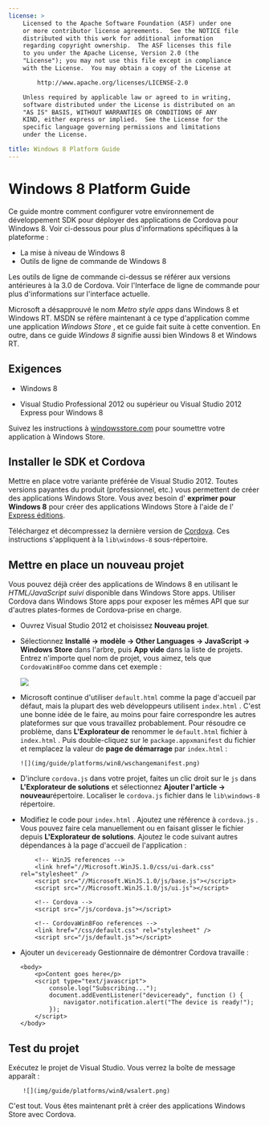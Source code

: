 ```yaml
---
license: >
    Licensed to the Apache Software Foundation (ASF) under one
    or more contributor license agreements.  See the NOTICE file
    distributed with this work for additional information
    regarding copyright ownership.  The ASF licenses this file
    to you under the Apache License, Version 2.0 (the
    "License"); you may not use this file except in compliance
    with the License.  You may obtain a copy of the License at

        http://www.apache.org/licenses/LICENSE-2.0

    Unless required by applicable law or agreed to in writing,
    software distributed under the License is distributed on an
    "AS IS" BASIS, WITHOUT WARRANTIES OR CONDITIONS OF ANY
    KIND, either express or implied.  See the License for the
    specific language governing permissions and limitations
    under the License.

title: Windows 8 Platform Guide
---
```


# Windows 8 Platform Guide

Ce guide montre comment configurer votre environnement de développement SDK pour déployer des applications de Cordova pour Windows 8. Voir ci-dessous pour plus d'informations spécifiques à la plateforme :

*   La mise à niveau de Windows 8
*   Outils de ligne de commande de Windows 8

Les outils de ligne de commande ci-dessus se référer aux versions antérieures à la 3.0 de Cordova. Voir l'Interface de ligne de commande pour plus d'informations sur l'interface actuelle.

Microsoft a désapprouvé le nom *Metro style apps* dans Windows 8 et Windows RT. MSDN se réfère maintenant à ce type d'application comme une application *Windows Store* , et ce guide fait suite à cette convention. En outre, dans ce guide *Windows 8* signifie aussi bien Windows 8 et Windows RT.

## Exigences

*   Windows 8

*   Visual Studio Professional 2012 ou supérieur ou Visual Studio 2012 Express pour Windows 8

Suivez les instructions à [windowsstore.com][1] pour soumettre votre application à Windows Store.

 [1]: http://www.windowsstore.com/

## Installer le SDK et Cordova

Mettre en place votre variante préférée de Visual Studio 2012. Toutes versions payantes du produit (professionnel, etc.) vous permettent de créer des applications Windows Store. Vous avez besoin d' **exprimer pour Windows 8** pour créer des applications Windows Store à l'aide de l' [Express éditions][2].

 [2]: http://www.microsoft.com/visualstudio/eng/products/visual-studio-express-products

Téléchargez et décompressez la dernière version de [Cordova][3]. Ces instructions s'appliquent à la `lib\windows-8` sous-répertoire.

 [3]: http://phonegap.com/download

## Mettre en place un nouveau projet

Vous pouvez déjà créer des applications de Windows 8 en utilisant le *HTML/JavaScript suivi* disponible dans Windows Store apps. Utiliser Cordova dans Windows Store apps pour exposer les mêmes API que sur d'autres plates-formes de Cordova-prise en charge.

*   Ouvrez Visual Studio 2012 et choisissez **Nouveau projet**.

*   Sélectionnez **Installé → modèle → Other Languages → JavaScript → Windows Store** dans l'arbre, puis **App vide** dans la liste de projets. Entrez n'importe quel nom de projet, vous aimez, tels que `CordovaWin8Foo` comme dans cet exemple :
    
    ![][4]

*   Microsoft continue d'utiliser `default.html` comme la page d'accueil par défaut, mais la plupart des web développeurs utilisent `index.html` . C'est une bonne idée de le faire, au moins pour faire correspondre les autres plateformes sur que vous travaillez probablement. Pour résoudre ce problème, dans **L'Explorateur de** renommer le `default.html` fichier à `index.html` . Puis double-cliquez sur le `package.appxmanifest` du fichier et remplacez la valeur de **page de démarrage** par `index.html` :
    
        ![](img/guide/platforms/win8/wschangemanifest.png)
        

*   D'inclure `cordova.js` dans votre projet, faites un clic droit sur le `js` dans **L'Explorateur de solutions** et sélectionnez **Ajouter l'article → nouveau**répertoire. Localiser le `cordova.js` fichier dans le `lib\windows-8` répertoire.

*   Modifiez le code pour `index.html` . Ajoutez une référence à `cordova.js` . Vous pouvez faire cela manuellement ou en faisant glisser le fichier depuis **L'Explorateur de solutions**. Ajoutez le code suivant autres dépendances à la page d'accueil de l'application :
    
            <!-- WinJS references -->
            <link href="//Microsoft.WinJS.1.0/css/ui-dark.css" rel="stylesheet" />
            <script src="//Microsoft.WinJS.1.0/js/base.js"></script>
            <script src="//Microsoft.WinJS.1.0/js/ui.js"></script>
        
            <!-- Cordova -->
            <script src="/js/cordova.js"></script>
        
            <!-- CordovaWin8Foo references -->
            <link href="/css/default.css" rel="stylesheet" />
            <script src="/js/default.js"></script>
        

*   Ajouter un `deviceready` Gestionnaire de démontrer Cordova travaille :
    
        <body>
            <p>Content goes here</p>
            <script type="text/javascript">
                console.log("Subscribing...");
                document.addEventListener("deviceready", function () {
                    navigator.notification.alert("The device is ready!");
                });
            </script>
        </body>
        

 [4]: img/guide/platforms/win8/wsnewproject.png

## Test du projet

Exécutez le projet de Visual Studio. Vous verrez la boîte de message apparaît :

        ![](img/guide/platforms/win8/wsalert.png)
    

C'est tout. Vous êtes maintenant prêt à créer des applications Windows Store avec Cordova.